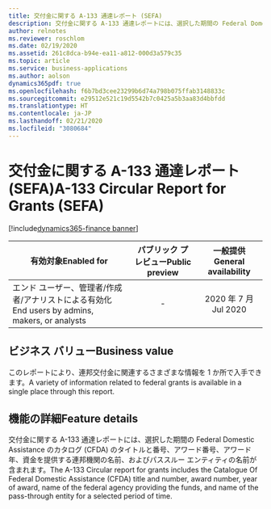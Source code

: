```yaml
---
title: 交付金に関する A-133 通達レポート (SEFA)
description: 交付金に関する A-133 通達レポートには、選択した期間の Federal Domestic Assistance のカタログ (CFDA) のタイトルと番号、アワード番号、アワード年、資金を提供する連邦機関の名前、およびパススルー エンティティの名前が含まれます。
author: relnotes
ms.reviewer: roschlom
ms.date: 02/19/2020
ms.assetid: 261c8dca-b94e-ea11-a812-000d3a579c35
ms.topic: article
ms.service: business-applications
ms.author: aolson
dynamics365pdf: true
ms.openlocfilehash: f6b7bd3cee23299b6d74a798b075ffab3148833c
ms.sourcegitcommit: e29512e521c19d5542b7c0425a5b3aa83d4bbfdd
ms.translationtype: HT
ms.contentlocale: ja-JP
ms.lasthandoff: 02/21/2020
ms.locfileid: "3080684"
---
```

# <a name="a-133-circular-report-for-grants-sefa"></a><span data-ttu-id="49971-103">交付金に関する A-133 通達レポート (SEFA)</span><span class="sxs-lookup"><span data-stu-id="49971-103">A-133 Circular Report for Grants (SEFA)</span></span>
[!include[dynamics365-finance banner](../includes/dynamics365-finance.md)]

| <span data-ttu-id="49971-104">有効対象</span><span class="sxs-lookup"><span data-stu-id="49971-104">Enabled for</span></span>    |  <span data-ttu-id="49971-105">パブリック プレビュー</span><span class="sxs-lookup"><span data-stu-id="49971-105">Public preview</span></span> | <span data-ttu-id="49971-106">一般提供</span><span class="sxs-lookup"><span data-stu-id="49971-106">General availability</span></span> | 
| ---------- | :----------: |:----------: |
|<span data-ttu-id="49971-107">エンド ユーザー、管理者/作成者/アナリストによる有効化</span><span class="sxs-lookup"><span data-stu-id="49971-107">End users by admins, makers, or analysts</span></span>|-| <span data-ttu-id="49971-108">2020 年 7 月</span><span class="sxs-lookup"><span data-stu-id="49971-108">Jul 2020</span></span>|


## <a name="business-value"></a><span data-ttu-id="49971-109">ビジネス バリュー</span><span class="sxs-lookup"><span data-stu-id="49971-109">Business value</span></span>
<!-- bv start -->
<span data-ttu-id="49971-110">このレポートにより、連邦交付金に関連するさまざまな情報を 1 か所で入手できます。</span><span class="sxs-lookup"><span data-stu-id="49971-110">A variety of information related to federal grants is available in a single place through this report.</span></span> 
<!-- bv end -->



## <a name="feature-details"></a><span data-ttu-id="49971-111">機能の詳細</span><span class="sxs-lookup"><span data-stu-id="49971-111">Feature details</span></span>
<!--feature detail start -->
<span data-ttu-id="49971-112">交付金に関する A-133 通達レポートには、選択した期間の Federal Domestic Assistance のカタログ (CFDA) のタイトルと番号、アワード番号、アワード年、資金を提供する連邦機関の名前、およびパススルー エンティティの名前が含まれます。</span><span class="sxs-lookup"><span data-stu-id="49971-112">The A-133 Circular report for grants includes the Catalogue Of Federal Domestic Assistance (CFDA) title and number, award number, year of award, name of the federal agency providing the funds, and name of the pass-through entity for a selected period of time.</span></span>
<!--feature detail end -->









